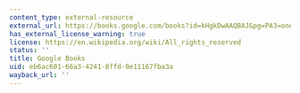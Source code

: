 ```yaml
---
content_type: external-resource
external_url: https://books.google.com/books?id=kHgkDwAAQBAJ&pg=PA3=onepage#v=onepage&q&f=false
has_external_license_warning: true
license: https://en.wikipedia.org/wiki/All_rights_reserved
status: ''
title: Google Books
uid: eb6ac601-66a3-4241-8ffd-0e11167fba3a
wayback_url: ''
---
```

